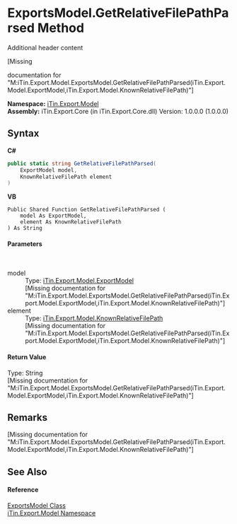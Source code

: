 # ExportsModel.GetRelativeFilePathParsed Method 
Additional header content 

\[Missing <summary> documentation for "M:iTin.Export.Model.ExportsModel.GetRelativeFilePathParsed(iTin.Export.Model.ExportModel,iTin.Export.Model.KnownRelativeFilePath)"\]

**Namespace:**&nbsp;<a href="ef57ffcc-e95e-b212-5a46-9aa6f5a3511f">iTin.Export.Model</a><br />**Assembly:**&nbsp;iTin.Export.Core (in iTin.Export.Core.dll) Version: 1.0.0.0 (1.0.0.0)

## Syntax

**C#**<br />
``` C#
public static string GetRelativeFilePathParsed(
	ExportModel model,
	KnownRelativeFilePath element
)
```

**VB**<br />
``` VB
Public Shared Function GetRelativeFilePathParsed ( 
	model As ExportModel,
	element As KnownRelativeFilePath
) As String
```


#### Parameters
&nbsp;<dl><dt>model</dt><dd>Type: <a href="ff3f8d5d-9bb7-2235-58c5-0d8358e85c80">iTin.Export.Model.ExportModel</a><br />\[Missing <param name="model"/> documentation for "M:iTin.Export.Model.ExportsModel.GetRelativeFilePathParsed(iTin.Export.Model.ExportModel,iTin.Export.Model.KnownRelativeFilePath)"\]</dd><dt>element</dt><dd>Type: <a href="9f1a3475-2e73-0ef8-3746-0fce9feacf4e">iTin.Export.Model.KnownRelativeFilePath</a><br />\[Missing <param name="element"/> documentation for "M:iTin.Export.Model.ExportsModel.GetRelativeFilePathParsed(iTin.Export.Model.ExportModel,iTin.Export.Model.KnownRelativeFilePath)"\]</dd></dl>

#### Return Value
Type: String<br />\[Missing <returns> documentation for "M:iTin.Export.Model.ExportsModel.GetRelativeFilePathParsed(iTin.Export.Model.ExportModel,iTin.Export.Model.KnownRelativeFilePath)"\]

## Remarks
\[Missing <remarks> documentation for "M:iTin.Export.Model.ExportsModel.GetRelativeFilePathParsed(iTin.Export.Model.ExportModel,iTin.Export.Model.KnownRelativeFilePath)"\]

## See Also


#### Reference
<a href="c5606475-afec-0e56-1277-644804e4b2ce">ExportsModel Class</a><br /><a href="ef57ffcc-e95e-b212-5a46-9aa6f5a3511f">iTin.Export.Model Namespace</a><br />